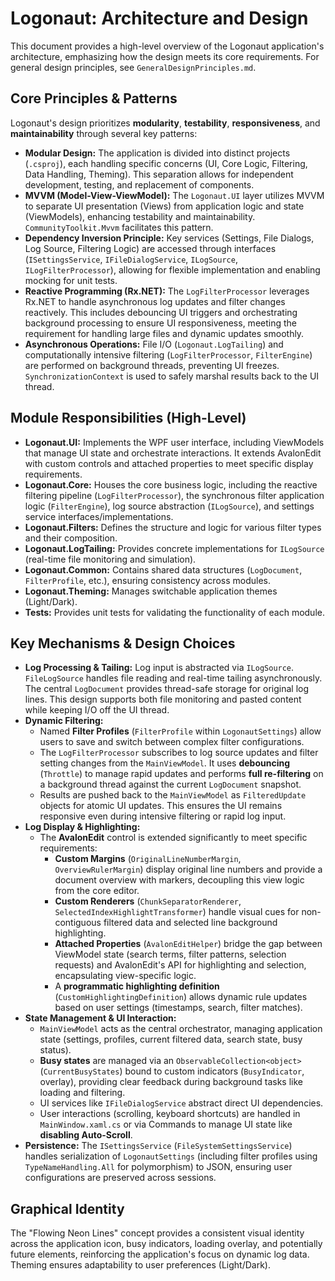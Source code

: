 # Logonaut: Architecture and Design

This document provides a high-level overview of the Logonaut application's architecture, emphasizing how the design meets its core requirements. For general design principles, see `GeneralDesignPrinciples.md`.

## Core Principles & Patterns

Logonaut's design prioritizes **modularity**, **testability**, **responsiveness**, and **maintainability** through several key patterns:

*   **Modular Design:** The application is divided into distinct projects (`.csproj`), each handling specific concerns (UI, Core Logic, Filtering, Data Handling, Theming). This separation allows for independent development, testing, and replacement of components.
*   **MVVM (Model-View-ViewModel):** The `Logonaut.UI` layer utilizes MVVM to separate UI presentation (Views) from application logic and state (ViewModels), enhancing testability and maintainability. `CommunityToolkit.Mvvm` facilitates this pattern.
*   **Dependency Inversion Principle:** Key services (Settings, File Dialogs, Log Source, Filtering Logic) are accessed through interfaces (`ISettingsService`, `IFileDialogService`, `ILogSource`, `ILogFilterProcessor`), allowing for flexible implementation and enabling mocking for unit tests.
*   **Reactive Programming (Rx.NET):** The `LogFilterProcessor` leverages Rx.NET to handle asynchronous log updates and filter changes reactively. This includes debouncing UI triggers and orchestrating background processing to ensure UI responsiveness, meeting the requirement for handling large files and dynamic updates smoothly.
*   **Asynchronous Operations:** File I/O (`Logonaut.LogTailing`) and computationally intensive filtering (`LogFilterProcessor`, `FilterEngine`) are performed on background threads, preventing UI freezes. `SynchronizationContext` is used to safely marshal results back to the UI thread.

## Module Responsibilities (High-Level)

*   **Logonaut.UI:** Implements the WPF user interface, including ViewModels that manage UI state and orchestrate interactions. It extends AvalonEdit with custom controls and attached properties to meet specific display requirements.
*   **Logonaut.Core:** Houses the core business logic, including the reactive filtering pipeline (`LogFilterProcessor`), the synchronous filter application logic (`FilterEngine`), log source abstraction (`ILogSource`), and settings service interfaces/implementations.
*   **Logonaut.Filters:** Defines the structure and logic for various filter types and their composition.
*   **Logonaut.LogTailing:** Provides concrete implementations for `ILogSource` (real-time file monitoring and simulation).
*   **Logonaut.Common:** Contains shared data structures (`LogDocument`, `FilterProfile`, etc.), ensuring consistency across modules.
*   **Logonaut.Theming:** Manages switchable application themes (Light/Dark).
*   **Tests:** Provides unit tests for validating the functionality of each module.

## Key Mechanisms & Design Choices

*   **Log Processing & Tailing:** Log input is abstracted via `ILogSource`. `FileLogSource` handles file reading and real-time tailing asynchronously. The central `LogDocument` provides thread-safe storage for original log lines. This design supports both file monitoring and pasted content while keeping I/O off the UI thread.
*   **Dynamic Filtering:**
    *   Named **Filter Profiles** (`FilterProfile` within `LogonautSettings`) allow users to save and switch between complex filter configurations.
    *   The `LogFilterProcessor` subscribes to log source updates and filter setting changes from the `MainViewModel`. It uses **debouncing** (`Throttle`) to manage rapid updates and performs **full re-filtering** on a background thread against the current `LogDocument` snapshot.
    *   Results are pushed back to the `MainViewModel` as `FilteredUpdate` objects for atomic UI updates. This ensures the UI remains responsive even during intensive filtering or rapid log input.
*   **Log Display & Highlighting:**
    *   The **AvalonEdit** control is extended significantly to meet specific requirements:
        *   **Custom Margins** (`OriginalLineNumberMargin`, `OverviewRulerMargin`) display original line numbers and provide a document overview with markers, decoupling this view logic from the core editor.
        *   **Custom Renderers** (`ChunkSeparatorRenderer`, `SelectedIndexHighlightTransformer`) handle visual cues for non-contiguous filtered data and selected line background highlighting.
        *   **Attached Properties** (`AvalonEditHelper`) bridge the gap between ViewModel state (search terms, filter patterns, selection requests) and AvalonEdit's API for highlighting and selection, encapsulating view-specific logic.
        *   A **programmatic highlighting definition** (`CustomHighlightingDefinition`) allows dynamic rule updates based on user settings (timestamps, search, filter matches).
*   **State Management & UI Interaction:**
    *   `MainViewModel` acts as the central orchestrator, managing application state (settings, profiles, current filtered data, search state, busy status).
    *   **Busy states** are managed via an `ObservableCollection<object>` (`CurrentBusyStates`) bound to custom indicators (`BusyIndicator`, overlay), providing clear feedback during background tasks like loading and filtering.
    *   UI services like `IFileDialogService` abstract direct UI dependencies.
    *   User interactions (scrolling, keyboard shortcuts) are handled in `MainWindow.xaml.cs` or via Commands to manage UI state like **disabling Auto-Scroll**.
*   **Persistence:** The `ISettingsService` (`FileSystemSettingsService`) handles serialization of `LogonautSettings` (including filter profiles using `TypeNameHandling.All` for polymorphism) to JSON, ensuring user configurations are preserved across sessions.

## Graphical Identity

The "Flowing Neon Lines" concept provides a consistent visual identity across the application icon, busy indicators, loading overlay, and potentially future elements, reinforcing the application's focus on dynamic log data. Theming ensures adaptability to user preferences (Light/Dark).